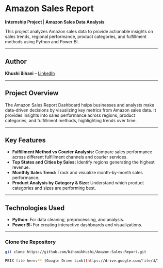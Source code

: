# Amazon Sales Report
**Internship Project | Amazon Sales Data Analysis**  

This project analyzes Amazon sales data to provide actionable insights on sales trends, regional performance, product categories, and fulfillment methods using Python and Power BI.

---

## Author
**Khushi Bihani** – [LinkedIn](https://www.linkedin.com/in/khushi-bihani-78a877315)

---

## Project Overview
The Amazon Sales Report Dashboard helps businesses and analysts make data-driven decisions by visualizing key metrics from Amazon sales data. It provides insights into sales performance across regions, product categories, and fulfillment methods, highlighting trends over time.

---

## Key Features
- **Fulfillment Method vs Courier Analysis:** Compare sales performance across different fulfillment channels and courier services.  
- **Top States and Cities by Sales:** Identify regions generating the highest revenue.  
- **Monthly Sales Trend:** Track and visualize month-by-month sales performance.  
- **Product Analysis by Category & Size:** Understand which product categories and sizes are performing best.

---

## Technologies Used
- **Python:** For data cleaning, preprocessing, and analysis.  
- **Power BI:** For creating interactive dashboards and visualizations.  

---

### Clone the Repository
```bash
git clone https://github.com/bihanikhushi/Amazon-Sales-Report.git

PBIX file here:** [Google Drive Link](https://drive.google.com/file/d/1fPanpXgiwaCVfZvBd54haYTAombnpRq8/view?usp=drive_link)


